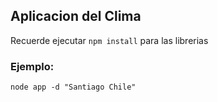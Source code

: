 ## Aplicacion del Clima

Recuerde ejecutar ```npm install``` para las librerias

### Ejemplo:
```
node app -d "Santiago Chile"
```